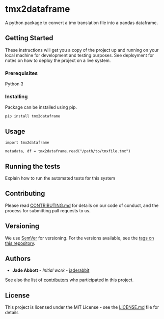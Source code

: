# tmx2dataframe

A python package to convert a tmx translation file into a pandas dataframe.


## Getting Started

These instructions will get you a copy of the project up and running on your local machine for development and testing purposes. See deployment for notes on how to deploy the project on a live system.

### Prerequisites

Python 3

### Installing

Package can be installed using pip.

```
pip install tmx2dataframe
```

## Usage

```
import tmx2dataframe

metadata, df = tmx2dataframe.read("/path/to/tmxfile.tmx")
```

## Running the tests

Explain how to run the automated tests for this system


## Contributing

Please read [CONTRIBUTING.md](https://gist.github.com/PurpleBooth/b24679402957c63ec426) for details on our code of conduct, and the process for submitting pull requests to us.

## Versioning

We use [SemVer](http://semver.org/) for versioning. For the versions available, see the [tags on this repository](https://github.com/jaderabbit/tmx2dataframe/tags). 

## Authors

* **Jade Abbott** - *Initial work* - [jaderabbit](https://github.com/jaderabbit)

See also the list of [contributors](https://github.com/jaderabbit/tmx2dataframe/contributors) who participated in this project.

## License

This project is licensed under the MIT License - see the [LICENSE.md](LICENSE.md) file for details
